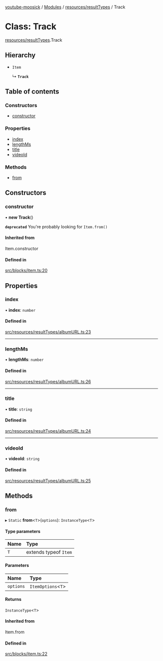 [youtube-moosick](../README.md) / [Modules](../modules.md) / [resources/resultTypes](../modules/resources_resultTypes.md) / Track

# Class: Track

[resources/resultTypes](../modules/resources_resultTypes.md).Track

## Hierarchy

- `Item`

  ↳ **`Track`**

## Table of contents

### Constructors

- [constructor](resources_resultTypes.Track.md#constructor)

### Properties

- [index](resources_resultTypes.Track.md#index)
- [lengthMs](resources_resultTypes.Track.md#lengthms)
- [title](resources_resultTypes.Track.md#title)
- [videoId](resources_resultTypes.Track.md#videoid)

### Methods

- [from](resources_resultTypes.Track.md#from)

## Constructors

### constructor

• **new Track**()

**`deprecated`** You're probably looking for `Item.from()`

#### Inherited from

Item.constructor

#### Defined in

[src/blocks/item.ts:20](https://github.com/EvasiveXkiller/youtube-moosick/blob/e3517b6/src/blocks/item.ts#L20)

## Properties

### index

• **index**: `number`

#### Defined in

[src/resources/resultTypes/albumURL.ts:23](https://github.com/EvasiveXkiller/youtube-moosick/blob/e3517b6/src/resources/resultTypes/albumURL.ts#L23)

___

### lengthMs

• **lengthMs**: `number`

#### Defined in

[src/resources/resultTypes/albumURL.ts:26](https://github.com/EvasiveXkiller/youtube-moosick/blob/e3517b6/src/resources/resultTypes/albumURL.ts#L26)

___

### title

• **title**: `string`

#### Defined in

[src/resources/resultTypes/albumURL.ts:24](https://github.com/EvasiveXkiller/youtube-moosick/blob/e3517b6/src/resources/resultTypes/albumURL.ts#L24)

___

### videoId

• **videoId**: `string`

#### Defined in

[src/resources/resultTypes/albumURL.ts:25](https://github.com/EvasiveXkiller/youtube-moosick/blob/e3517b6/src/resources/resultTypes/albumURL.ts#L25)

## Methods

### from

▸ `Static` **from**<`T`\>(`options`): `InstanceType`<`T`\>

#### Type parameters

| Name | Type |
| :------ | :------ |
| `T` | extends typeof `Item` |

#### Parameters

| Name | Type |
| :------ | :------ |
| `options` | `ItemOptions`<`T`\> |

#### Returns

`InstanceType`<`T`\>

#### Inherited from

Item.from

#### Defined in

[src/blocks/item.ts:22](https://github.com/EvasiveXkiller/youtube-moosick/blob/e3517b6/src/blocks/item.ts#L22)
